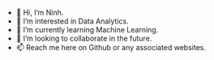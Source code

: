 - 👋 Hi, I’m Ninh.
- 👀 I’m interested in Data Analytics.
- 🌱 I’m currently learning Machine Learning.
- 💞️ I’m looking to collaborate in the future.
- 📫 Reach me here on Github or any associated websites. 

<!---
ninh-nguyen01/ninh-nguyen01 is a ✨ special ✨ repository because its `README.md` (this file) appears on your GitHub profile.
You can click the Preview link to take a look at your changes.
--->
